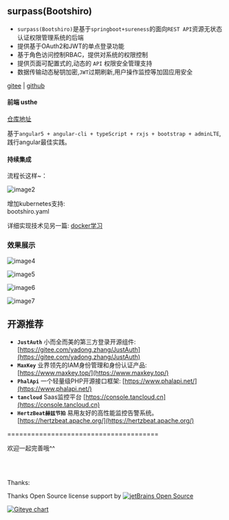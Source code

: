 
## surpass(Bootshiro)  

- ```surpass(Bootshiro)```是基于```springboot+sureness```的面向```REST API```资源无状态认证权限管理系统的后端
- 提供基于OAuth2和JWT的单点登录功能
- 基于角色访问控制RBAC，提供对系统的权限控制 
- 提供页面可配置式的,动态的 ```API``` 权限安全管理支持  
- 数据传输动态秘钥加密,```JWT```过期刷新,用户操作监控等加固应用安全  

[gitee]( https://gitee.com/tomsun28/bootshiro) | [github]( https://github.com/tomsun28/surpass)

#### 前端 usthe   

[仓库地址](https://gitee.com/tomsun28/usthe)  

基于```angular5 + angular-cli + typeScript + rxjs + bootstrap + adminLTE```,践行angular最佳实践。

#### 持续集成  

流程长这样~：    

![image2](/image/image2.PNG)    

增加kubernetes支持:  
bootshiro.yaml

详细实现技术见另一篇:  [docker学习](https://segmentfault.com/a/1190000013088818)


### 效果展示  

![image4](/image/image4.PNG)   

![image5](/image/image5.PNG)   

![image6](/image/image6.PNG)   

![image7](/image/image7.PNG)   


## 开源推荐   

* **```JustAuth```** 小而全而美的第三方登录开源组件: [https://gitee.com/yadong.zhang/JustAuth](https://gitee.com/yadong.zhang/JustAuth)   
* **```MaxKey```** 业界领先的IAM身份管理和身份认证产品: [https://www.maxkey.top/](https://www.maxkey.top/)    
* **```PhalApi```** 一个轻量级PHP开源接口框架: [https://www.phalapi.net/](https://www.phalapi.net/)      
* **```tancloud```** Saas监控平台 [https://console.tancloud.cn](https://console.tancloud.cn)
* **```HertzBeat赫兹节拍```** 易用友好的高性能监控告警系统。 [https://hertzbeat.apache.org/](https://hertzbeat.apache.org/)
 


======================================

欢迎一起完善哦^^  

<br>
<br>

Thanks:

Thanks Open Source license support by   [![jetBrains Open Source](/image/jetbrains.svg)](https://www.jetbrains.com/?from=bootshiro)
<br>

[![Giteye chart](https://chart.giteye.net/gitee/tomsun28/bootshiro/C99BWU39.png)](https://giteye.net/chart/C99BWU39)   